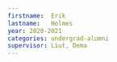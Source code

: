 ```yaml
---
firstname:  Erik
lastname:   Holmes
year: 2020-2021
categories: undergrad-alumni
supervisor: Liut, Dema
---
```

